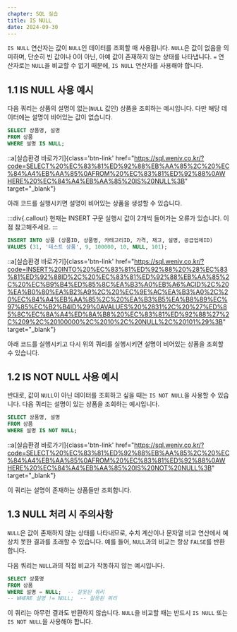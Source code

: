 ```yaml
---
chapter: SQL 실습
title: IS NULL
date: 2024-09-30
---
```


`IS NULL` 연산자는 값이 `NULL`인 데이터를 조회할 때 사용됩니다. `NULL`은 값이 없음을 의미하며, 단순히 빈 값이나 0이 아닌, 아예 값이 존재하지 않는 상태를 나타냅니다. `=` 연산자로는 `NULL`을 비교할 수 없기 때문에, `IS NULL` 연산자를 사용해야 합니다.

## 1.1 IS NULL 사용 예시

다음 쿼리는 상품의 설명이 없는(`NULL` 값인) 상품을 조회하는 예시입니다. 다만 해당 데이터에는 설명이 비어있는 값이 없습니다.

```sql
SELECT 상품명, 설명
FROM 상품
WHERE 설명 IS NULL;
```
::a[실습환경 바로가기]{class='btn-link' href="https://sql.weniv.co.kr/?code=SELECT%20%EC%83%81%ED%92%88%EB%AA%85%2C%20%EC%84%A4%EB%AA%85%0AFROM%20%EC%83%81%ED%92%88%0AWHERE%20%EC%84%A4%EB%AA%85%20IS%20NULL%3B" target="_blank"}

아래 코드를 실행시키면 설명이 비어있는 상품을 생성할 수 있습니다.

:::div{.callout}
현재는 INSERT 구문 실행시 값이 2개씩 들어가는 오류가 있습니다. 이 점 참고해주세요.
:::

```sql
INSERT INTO 상품 (상품ID, 상품명, 카테고리ID, 가격, 재고, 설명, 공급업체ID)
VALUES (31, '테스트 상품', 9, 100000, 10, NULL, 101);
```
::a[실습환경 바로가기]{class='btn-link' href="https://sql.weniv.co.kr/?code=INSERT%20INTO%20%EC%83%81%ED%92%88%20%28%EC%83%81%ED%92%88ID%2C%20%EC%83%81%ED%92%88%EB%AA%85%2C%20%EC%B9%B4%ED%85%8C%EA%B3%A0%EB%A6%ACID%2C%20%EA%B0%80%EA%B2%A9%2C%20%EC%9E%AC%EA%B3%A0%2C%20%EC%84%A4%EB%AA%85%2C%20%EA%B3%B5%EA%B8%89%EC%97%85%EC%B2%B4ID%29%0AVALUES%20%2831%2C%20%27%ED%85%8C%EC%8A%A4%ED%8A%B8%20%EC%83%81%ED%92%88%27%2C%209%2C%20100000%2C%2010%2C%20NULL%2C%20101%29%3B" target="_blank"}

아래 코드를 실행시키고 다시 위의 쿼리를 실행시키면 설명이 비어있는 상품을 조회할 수 있습니다.

## 1.2 IS NOT NULL 사용 예시

반대로, 값이 `NULL`이 아닌 데이터를 조회하고 싶을 때는 `IS NOT NULL`을 사용할 수 있습니다. 다음 쿼리는 설명이 있는 상품을 조회하는 예시입니다.

```sql
SELECT 상품명, 설명
FROM 상품
WHERE 설명 IS NOT NULL;
```

::a[실습환경 바로가기]{class='btn-link' href="https://sql.weniv.co.kr/?code=SELECT%20%EC%83%81%ED%92%88%EB%AA%85%2C%20%EC%84%A4%EB%AA%85%0AFROM%20%EC%83%81%ED%92%88%0AWHERE%20%EC%84%A4%EB%AA%85%20IS%20NOT%20NULL%3B" target="_blank"}

이 쿼리는 설명이 존재하는 상품들만 조회합니다.

## 1.3 NULL 처리 시 주의사항

`NULL`은 값이 존재하지 않는 상태를 나타내므로, 수치 계산이나 문자열 비교 연산에서 예상치 못한 결과를 초래할 수 있습니다. 예를 들어, `NULL`과의 비교는 항상 `FALSE`를 반환합니다.

다음 쿼리는 `NULL`과의 직접 비교가 작동하지 않는 예시입니다.

```sql
SELECT 상품명
FROM 상품
WHERE 설명 = NULL;  -- 잘못된 쿼리
-- WHERE 설명 != NULL;  -- 잘못된 쿼리
```

이 쿼리는 아무런 결과도 반환하지 않습니다. `NULL`을 비교할 때는 반드시 `IS NULL` 또는 `IS NOT NULL`을 사용해야 합니다.
